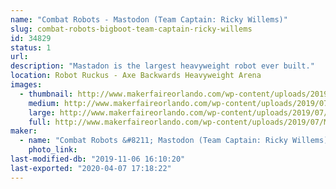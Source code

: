 ```yaml
---
name: "Combat Robots - Mastodon (Team Captain: Ricky Willems)"
slug: combat-robots-bigboot-team-captain-ricky-willems
id: 34829
status: 1
url: 
description: "Mastadon is the largest heavyweight robot ever built."
location: Robot Ruckus - Axe Backwards Heavyweight Arena
images:
  - thumbnail: http://www.makerfaireorlando.com/wp-content/uploads/2019/07/Mastadon.jpg
    medium: http://www.makerfaireorlando.com/wp-content/uploads/2019/07/Mastadon.jpg
    large: http://www.makerfaireorlando.com/wp-content/uploads/2019/07/Mastadon.jpg
    full: http://www.makerfaireorlando.com/wp-content/uploads/2019/07/Mastadon.jpg
maker:
  - name: "Combat Robots &#8211; Mastodon (Team Captain: Ricky Willems)"
    photo_link: 
last-modified-db: "2019-11-06 16:10:20"
last-exported: "2020-04-07 17:18:22"
---
```

